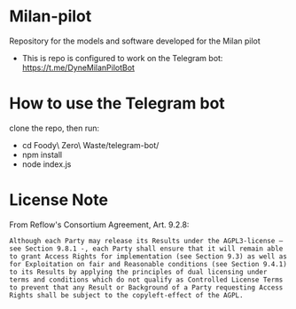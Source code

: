 # Milan-pilot
Repository for the models and software developed for the Milan pilot

* This is repo is configured to work on the Telegram bot: https://t.me/DyneMilanPilotBot

# How to use the Telegram bot

clone the repo, then run:

* cd Foody\ Zero\ Waste/telegram-bot/
* npm install
* node index.js


# License Note
From Reflow's Consortium Agreement, Art. 9.2.8:

`
Although each Party may release its Results under the AGPL3-license – see Section 9.8.1 -, each Party shall ensure that it will remain able to grant Access Rights for implementation (see Section 9.3) as well as for Exploitation on fair and Reasonable conditions (see Section 9.4.1) to its Results by applying the principles of dual licensing under terms and conditions which do not qualify as Controlled License Terms to prevent that any Result or Background of a Party requesting Access Rights shall be subject to the copyleft-effect of the AGPL.
`
